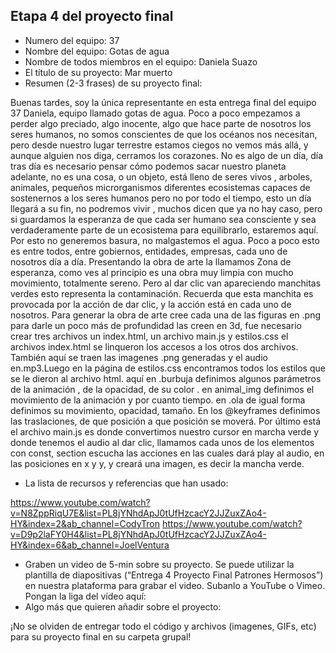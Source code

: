 ## Etapa 4 del proyecto final

- Numero del equipo: 37
- Nombre del equipo: Gotas de agua
- Nombre de todos miembros en el equipo: Daniela Suazo
- El título de su proyecto: Mar muerto
- Resumen (2-3 frases) de su proyecto final: 

Buenas tardes, soy la única representante en esta entrega final del equipo 37 Daniela, equipo llamado gotas de agua.
Poco a poco empezamos a perder algo preciado, algo inocente, algo que hace parte de nosotros los seres humanos, no somos conscientes de que los océanos nos necesitan, 
pero desde nuestro lugar terrestre estamos ciegos no vemos más allá, y aunque alguien nos diga, cerramos los corazones.
No es algo de un día, día tras día es necesario pensar cómo podemos sacar nuestro planeta adelante, no es una cosa, o un objeto, está lleno de seres vivos , arboles, animales, pequeños microrganismos diferentes ecosistemas capaces de sostenernos a los seres humanos pero no por todo el tiempo, esto un día llegará a su fin, no podremos vivir ,
muchos dicen que ya no hay caso, pero si guardamos la esperanza de que cada ser humano sea consciente y sea verdaderamente parte de un ecosistema para equilibrarlo, estaremos aquí. Por esto no generemos basura, no malgastemos el agua. Poco a poco esto es entre todos, entre gobiernos, entidades, empresas, cada uno de nosotros día a día.
Presentando la obra de arte la llamamos Zona de esperanza, como ves al principio es una obra muy limpia con mucho movimiento, totalmente sereno. Pero al dar clic van apareciendo manchitas verdes esto representa la contaminación. Recuerda que esta manchita es provocada por la acción de dar clic, y la acción está en cada uno de nosotros.
Para generar la obra de arte cree cada una de las figuras en .png para darle un poco más de profundidad las creen en 3d, fue necesario crear tres archivos un index.html, un archivo main.js y estilos.css  el archivos index.html se linqueron los accesos a los otros dos archivos.
También aquí se traen las imagenes .png generadas y el audio en.mp3.Luego en la página de estilos.css encontramos todos los estilos que se le dieron al archivo html.  aquí en .burbuja definimos algunos parámetros de la animación , de la opacidad, de su color . en animal_img definimos el movimiento de la animación y por cuanto tiempo. en  .ola de igual forma definimos su movimiento, opacidad, tamaño.
En los @keyframes definimos las traslaciones, de que posición a que posición se moverá.
Por último está el archivo main.js es donde convertimos nuestro cursor en marcha verde y donde tenemos el audio al dar clic, llamamos cada unos de los elementos con const, section escucha las acciones en las cuales dará play al audio, en las posiciones  en x y y, y creará una imagen, es decir la mancha verde.


- La lista de recursos y referencias que han usado:

https://www.youtube.com/watch?v=N8ZppRiqU7E&list=PL8jYNhdApJ0tUfHzcacY2JJZuxZAo4-HY&index=2&ab_channel=CodyTron
https://www.youtube.com/watch?v=D9p2laFY0H4&list=PL8jYNhdApJ0tUfHzcacY2JJZuxZAo4-HY&index=6&ab_channel=JoelVentura

- Graben un video de 5-min sobre su proyecto. Se puede utilizar la plantilla de diapositivas (“Entrega 4 Proyecto Final Patrones Hermosos”) en nuestra plataforma para grabar el video. Subanlo a YouTube o Vimeo. Pongan la liga del vídeo aquí: 
- Algo más que quieren añadir sobre el proyecto:

¡No se olviden de entregar todo el código y archivos (imagenes, GIFs, etc) para su proyecto final en su carpeta grupal!
